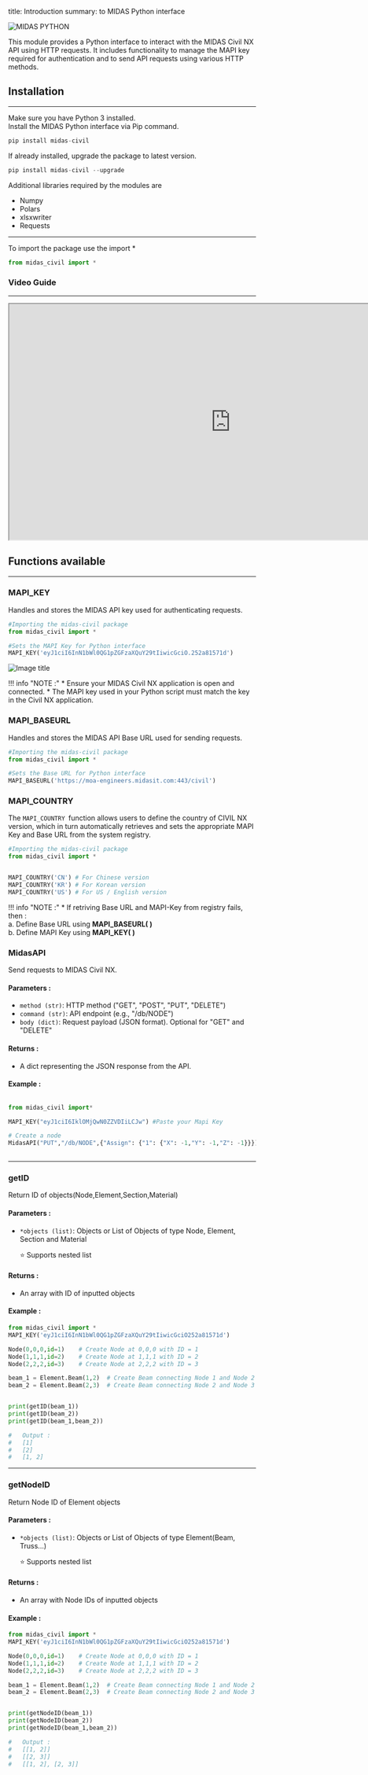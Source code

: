 title: Introduction
summary: to MIDAS Python interface


![MIDAS PYTHON](assets/banner.png)

This module provides a Python interface to interact with the MIDAS Civil NX API using HTTP requests. It includes functionality to manage the MAPI key required for authentication and to send API requests using various HTTP methods.



## Installation
---

Make sure you have Python 3 installed.  
Install the MIDAS Python interface via Pip command.

```py
pip install midas-civil
```

If already installed, upgrade the package to latest version.
```py
pip install midas-civil --upgrade
```

Additional libraries required by the modules are

* Numpy
* Polars
* xlsxwriter
* Requests 

---
To import the package use the import *

```py
from midas_civil import *
```

### Video Guide
---

<iframe width="900" height="480" src="https://www.youtube.com/embed/1MSzdb2IX1c" title="How to Install MIDAS Civil Python Library | MIDAS API" allowfullscreen></iframe>


## Functions available

---


### MAPI_KEY
Handles and stores the MIDAS API key used for authenticating requests.

```py
#Importing the midas-civil package
from midas_civil import * 

#Sets the MAPI Key for Python interface
MAPI_KEY('eyJ1ciI6InN1bWl0QG1pZGFzaXQuY29tIiwicGciO.252a81571d')
```

![Image title](assets/mapi_key.png)


!!! info "NOTE :"
    * Ensure your MIDAS Civil NX application is open and connected.
    * The MAPI key used in your Python script must match the key in the Civil NX application.


### MAPI_BASEURL
Handles and stores the MIDAS API Base URL used for sending requests.

```py
#Importing the midas-civil package
from midas_civil import * 

#Sets the Base URL for Python interface
MAPI_BASEURL('https://moa-engineers.midasit.com:443/civil')
```

### MAPI_COUNTRY
The `MAPI_COUNTRY `function allows users to define the country of CIVIL NX version, which in turn automatically retrieves and sets the appropriate MAPI Key and Base URL from the system registry. 

```py
#Importing the midas-civil package
from midas_civil import * 


MAPI_COUNTRY('CN') # For Chinese version
MAPI_COUNTRY('KR') # For Korean version
MAPI_COUNTRY('US') # For US / English version
```

!!! info "NOTE :"
    * If retriving Base URL and MAPI-Key from registry fails, then :    
    a.   Define Base URL using **MAPI_BASEURL( )**   
    b.   Define MAPI Key using **MAPI_KEY( )**



### MidasAPI
Send requests to MIDAS Civil NX.

#### Parameters :
* `method (str)`: HTTP method ("GET", "POST", "PUT", "DELETE")
* `command (str)`: API endpoint (e.g., "/db/NODE")
* `body (dict)`: Request payload (JSON format). Optional for "GET" and "DELETE"

#### Returns :

* A dict representing the JSON response from the API.

#### Example :
```py

from midas_civil import*

MAPI_KEY("eyJ1ciI6IklOMjQwN0ZZVDIiLCJw") #Paste your Mapi Key

# Create a node
MidasAPI("PUT","/db/NODE",{"Assign": {"1": {"X": -1,"Y": -1,"Z": -1}}})
 
```

---





### getID
Return ID of objects(Node,Element,Section,Material)


#### Parameters :
* `*objects (list)`: Objects or List of Objects of type Node, Element, Section and Material

    ⭐ Supports nested list

#### Returns :
* An array with ID of inputted objects

#### Example :
```py
from midas_civil import *
MAPI_KEY('eyJ1ciI6InN1bWl0QG1pZGFzaXQuY29tIiwicGciO252a81571d')

Node(0,0,0,id=1)    # Create Node at 0,0,0 with ID = 1
Node(1,1,1,id=2)    # Create Node at 1,1,1 with ID = 2
Node(2,2,2,id=3)    # Create Node at 2,2,2 with ID = 3

beam_1 = Element.Beam(1,2)  # Create Beam connecting Node 1 and Node 2 (default ID = 1)
beam_2 = Element.Beam(2,3)  # Create Beam connecting Node 2 and Node 3 (default ID = 2)


print(getID(beam_1))
print(getID(beam_2))
print(getID(beam_1,beam_2))

#   Output :
#   [1]
#   [2]
#   [1, 2]
```

---





### getNodeID
Return Node ID of Element objects 

#### Parameters :
* `*objects (list)`: Objects or List of Objects of type Element(Beam, Truss...)

    ⭐ Supports nested list

#### Returns :
* An array with Node IDs of inputted objects

#### Example :
```py
from midas_civil import *
MAPI_KEY('eyJ1ciI6InN1bWl0QG1pZGFzaXQuY29tIiwicGciO252a81571d')

Node(0,0,0,id=1)    # Create Node at 0,0,0 with ID = 1
Node(1,1,1,id=2)    # Create Node at 1,1,1 with ID = 2
Node(2,2,2,id=3)    # Create Node at 2,2,2 with ID = 3

beam_1 = Element.Beam(1,2)  # Create Beam connecting Node 1 and Node 2 (default ID = 1)
beam_2 = Element.Beam(2,3)  # Create Beam connecting Node 2 and Node 3 (default ID = 2)


print(getNodeID(beam_1))
print(getNodeID(beam_2))
print(getNodeID(beam_1,beam_2))

#   Output :
#   [[1, 2]]
#   [[2, 3]]
#   [[1, 2], [2, 3]]
```